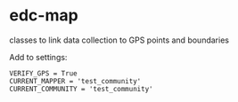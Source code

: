 
# edc-map

classes to link data collection to GPS points and boundaries


Add to settings:

	VERIFY_GPS = True
	CURRENT_MAPPER = 'test_community'
	CURRENT_COMMUNITY = 'test_community'